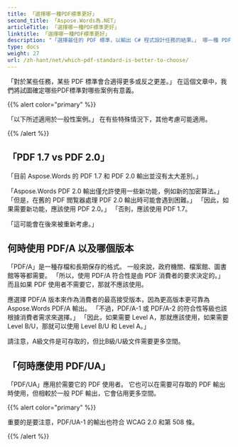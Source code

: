 ```yaml
---
title: 「選擇哪一種PDF標準更好」
second_title: 「Aspose.Words為.NET」
articleTitle: 「選擇哪一種PDF標準更好」
linktitle: 「選擇哪一種PDF標準更好」
description: "「選擇最佳的 PDF 標準，以輸出 C# 程式設計任務的結果。」 哪一種 PDF 標準更好？PDF 1.7、PDF 2.0、PDF/A-1、PDF/A-2 或 PDF/UA？"
type: docs
weight: 27
url: /zh-hant/net/which-pdf-standard-is-better-to-choose/
---
```


「對於某些任務，某些 PDF 標準會合適得更多或反之更差。」 在這個文章中，我們將試圖確定哪些PDF標準對哪些案例有意義。

{{% alert color="primary" %}}

「以下所述適用於一般性案例。」 在有些特殊情況下，其他考慮可能適用。

{{% /alert %}}

## 「PDF 1.7 vs PDF 2.0」

「目前 Aspose.Words 的 PDF 1.7 和 PDF 2.0 輸出並沒有太大差別。」

「Aspose.Words PDF 2.0 輸出僅允許使用一些新功能，例如新的加密算法。」 「但是，在舊的 PDF 閲覧器處理 PDF 2.0 輸出時可能會遇到困難。」 「因此，如果需要新功能，應該使用 PDF 2.0。」 「否則，應該使用 PDF 1.7。

「這可能會在後來被重新考慮。」

## 何時使用 PDF/A 以及哪個版本

「PDF/A」是一種存檔和長期保存的格式。 一般來說，政府機關、檔案館、圖書館等等都需要。 「所以，使用 PDF/A 符合性是由 PDF 消費者的要求決定的。」 而且如果 PDF 使用者不需要它，那就不應該使用。

應選擇 PDF/A 版本來作為消費者的最高接受版本，因為更高版本更可靠為 Aspose.Words PDF/A 輸出。 「不過，PDF/A-1 或 PDF/A-2 的符合性等級也該根據消費者需求來選擇。」 「因此，如果需要 Level A，那就應該使用，如果需要 Level B/U，那就可以使用 Level B/U 和 Level A。」

請注意，A級文件是可存取的，但比B級/U級文件需要更多空間。

## 「何時應使用 PDF/UA」

「PDF/UA」應用於需要它的 PDF 使用者。 它也可以在需要可存取的 PDF 輸出時使用，但相較於一般 PDF 輸出，它會佔用更多空間。

{{% alert color="primary" %}}

重要的是要注意，PDF/UA-1 的輸出也符合 WCAG 2.0 和第 508 條。

{{% /alert %}}